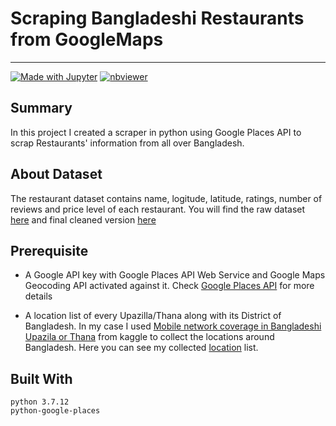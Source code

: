 # Scraping Bangladeshi Restaurants from GoogleMaps
---

[![Made with Jupyter](https://img.shields.io/badge/Made%20with-Jupyter-orange?logo=Jupyter)](https://jupyter.org/try) [![nbviewer](https://raw.githubusercontent.com/jupyter/design/master/logos/Badges/nbviewer_badge.svg)](https://nbviewer.org/github/tanjimanasreen/GoogleMaps-Restaurant-Scraper/blob/main/Restaurant_Scrapper.ipynb)

## Summary

In this project I created a scraper in python using Google Places API to scrap Restaurants' information from all over Bangladesh.

## About Dataset
The restaurant dataset contains name, logitude, latitude, ratings, number of reviews and price level of each restaurant.
You will find the raw dataset [here](https://github.com/tanjimanasreen/GoogleMaps-Restaurant-Scraper/tree/main/Dataset/Restaurant-Raw) and final cleaned version [here](https://github.com/tanjimanasreen/GoogleMaps-Restaurant-Scraper/tree/main/Dataset/Restaurant-FInal)

## Prerequisite
- A Google API key with Google Places API Web Service and Google Maps Geocoding API activated against it. Check [Google Places API](https://developers.google.com/maps/documentation/places/web-service/overview) for more details

- A location list of every Upazilla/Thana along with its District of Bangladesh. In my case I used [Mobile network coverage in Bangladeshi Upazila or Thana](https://www.kaggle.com/mushfiqurrobin/network-coverage) from kaggle to collect the locations around Bangladesh. Here you can see my collected [location](https://github.com/tanjimanasreen/GoogleMaps-Restaurant-Scraper/blob/main/Dataset/locations.csv) list.  

## Built With
```
python 3.7.12
python-google-places
```
